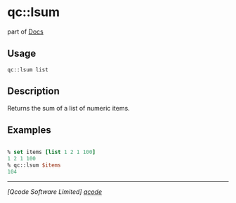 qc::lsum
========

part of [Docs](.)

Usage
-----
`
        qc::lsum list
    `

Description
-----------
Returns the sum of a list of numeric items.

Examples
--------
```tcl

% set items [list 1 2 1 100]
1 2 1 100
% qc::lsum $items
104
```

----------------------------------
*[Qcode Software Limited] [qcode]*

[qcode]: http://www.qcode.co.uk "Qcode Software"